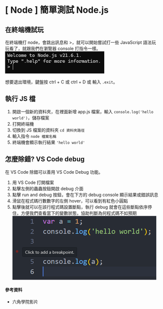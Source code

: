 # \[ Node ] 簡單測試 Node.js
## 在終端機試玩
在終端機打 node，會跳出訊息和 >，就可以開始嘗試打一些 JavaScript 語法玩玩看了，就跟我們在瀏覽器 console 打指令一樣。
![alt text](image.png)

想要退出環境，鍵盤按 ctrl + C 或 ctrl + D 或 輸入 `.exit`。


## 執行 JS 檔
1. 開啟一個新的資料夾，在裡面新增 app.js 檔案，輸入 `console.log('hello world')`，儲存檔案
2. 打開終端機
3. 切換到 JS 檔案的資料夾 `cd 資料夾路徑`
4. 輸入指令 `node 檔案名稱`
5. 終端機會顯示執行結果 `'hello world'`


## 怎麼除錯? VS Code debug
在 VS Code 除錯可以善用 VS Code Debug 功能。

1. 用 VS Code 打開檔案
2. 點擊左側的蟲蟲按鈕開啟 debug 介面
3. 點擊 run and debug 按鈕，會在下方的 debug console 顯示結果或錯誤訊息
4. 滑鼠在程式碼行數數字的左側 hover，可以看到有紅色小圓點
5. 點擊後就可以在該行程式碼設置斷點，執行 debug 就會在這些斷點依序停住，方便我們查看當下的變數狀態，協助判斷為何程式碼不如預期
![alt text](image-1.png)

#### 參考資料
* 六角學院影片